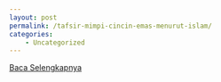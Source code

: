 ```yaml
---
layout: post
permalink: /tafsir-mimpi-cincin-emas-menurut-islam/
categories:
    - Uncategorized
---
```


[Baca Selengkapnya](/02)